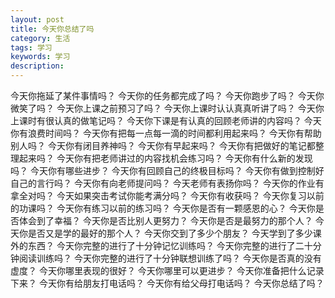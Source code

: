 ```yaml
---
layout: post
title: 今天你总结了吗
category: 生活
tags: 学习
keywords: 学习
description: 
---
```


今天你拖延了某件事情吗？
今天你的任务都完成了吗？
今天你跑步了吗？
今天你微笑了吗？
今天你上课之前预习了吗？
今天你上课时认认真真听讲了吗？
今天你上课时有很认真的做笔记吗？
今天你下课是有认真的回顾老师讲的内容吗？
今天你有浪费时间吗？
今天你有把每一点每一滴的时间都利用起来吗？
今天你有帮助别人吗？
今天你有闭目养神吗？
今天你有早起来吗？
今天你有把做好的笔记都整理起来吗？
今天你有把老师讲过的内容找机会练习吗？
今天你有什么新的发现吗？
今天你有哪些进步？
今天你有回顾自己的终极目标吗？
今天你有做到控制好自己的言行吗？
今天你有向老师提问吗？
今天老师有表扬你吗？
今天你的作业有拿全对吗？
今天如果突击考试你能考满分吗？
今天你有收获吗？
今天你复习以前的功课吗？
今天你有练习以前的练习吗？
今天你是否有一颗感恩的心？
今天你是否体会到了幸福？
今天你是否比别人更努力？
今天你是否是最努力的那个人？
今天你是否又是学的最好的那个人？
今天你交到了多少个朋友？
今天学到了多少课外的东西？
今天你完整的进行了十分钟记忆训练吗？
今天你完整的进行了二十分钟阅读训练吗？
今天你完整的进行了十分钟联想训练了吗？
今天你是否真的没有虚度？
今天你哪里表现的很好？
今天你哪里可以更进步？
今天你准备把什么记录下来？
今天你有给朋友打电话吗？
今天你有给父母打电话吗？
今天你总结了吗？